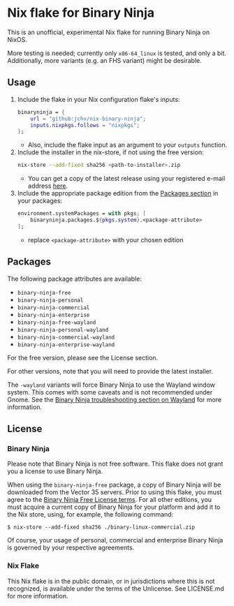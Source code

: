 # Nix flake for Binary Ninja
This is an unofficial, experimental Nix flake for running Binary Ninja on NixOS.

More testing is needed; currently only `x86-64_linux` is tested, and only a bit.
Additionally, more variants (e.g. an FHS variant) might be desirable.

## Usage
1. Include the flake in your Nix configuration flake's inputs:
    ```nix
    binaryninja = {
        url = "github:jchv/nix-binary-ninja";
        inputs.nixpkgs.follows = "nixpkgs";
    };
    ```
    - Also, include the flake input as an argument to your `outputs` function.
2. Include the installer in the nix-store, if not using the free version:
    ```bash
    nix-store --add-fixed sha256 <path-to-installer>.zip
    ```
    - You can get a copy of the latest release using your registered e-mail address [here](https://binary.ninja/recover/).
3. Include the appropriate package edition from the [Packages section](#Packages) in your packages:
    ```nix
	environment.systemPackages = with pkgs; [
		binaryninja.packages.${pkgs.system}.<package-attribute>
	];
    ```
    - replace `<package-attribute>` with your chosen edition

## Packages
The following package attributes are available:

- `binary-ninja-free`
- `binary-ninja-personal`
- `binary-ninja-commercial`
- `binary-ninja-enterprise`
- `binary-ninja-free-wayland`
- `binary-ninja-personal-wayland`
- `binary-ninja-commercial-wayland`
- `binary-ninja-enterprise-wayland`

For the free version, please see the License section.

For other versions, note that you will need to provide the latest installer.

The `-wayland` variants will force Binary Ninja to use the Wayland window
system. This comes with some caveats and is not recommended under Gnome. See the
[Binary Ninja troubleshooting section on Wayland](https://docs.binary.ninja/guide/troubleshooting.html#wayland)
for more information.

## License

### Binary Ninja

Please note that Binary Ninja is not free software. This flake does not grant
you a license to use Binary Ninja.

When using the `binary-ninja-free` package, a copy of Binary Ninja will be
downloaded from the Vector 35 servers. Prior to using this flake, you must
agree to the
[Binary Ninja Free License terms](https://docs.binary.ninja/about/license.html#free-license).
For all other editions, you must acquire a current copy of Binary Ninja for your
platform and add it to the Nix store, using, for example, the following command:

```console
$ nix-store --add-fixed sha256 ./binary-linux-commercial.zip
```

Of course, your usage of personal, commercial and enterprise Binary Ninja is
governed by your respective agreements.

### Nix Flake

This Nix flake is in the public domain, or in jurisdictions where this is not
recognized, is available under the terms of the Unlicense. See LICENSE.md for
more information.
